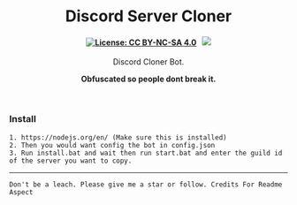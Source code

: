 <p align="center">
	<h1 align="center">
		Discord Server Cloner
	</h1>
	<h4 align="center">
        <a href="https://creativecommons.org/licenses/by-nc-sa/4.0/"><img src="https://img.shields.io/badge/License-CC%20BY--NC--SA%204.0-lightgrey.svg" alt="License: CC BY-NC-SA 4.0"></img></a>
        &nbsp;
		<a href="https://discord.gg/"><img src="https://discordapp.com/api/guilds/891608460167364648/widget.png?style=shield"></img></a>
	</h4>
	<p align="center">
		Discord Cloner Bot.
	</p>
    <p align="center">
		<b>
 Obfuscated so people dont break it.
		</b> 
	</p>
</p>

<br/>




### Install
```
1. https://nodejs.org/en/ (Make sure this is installed)
2. Then you would want config the bot in config.json 
3. Run install.bat and wait then run start.bat and enter the guild id of the server you want to copy.
```

---
	Don't be a leach. Please give me a star or follow. Credits For Readme Aspect

	
